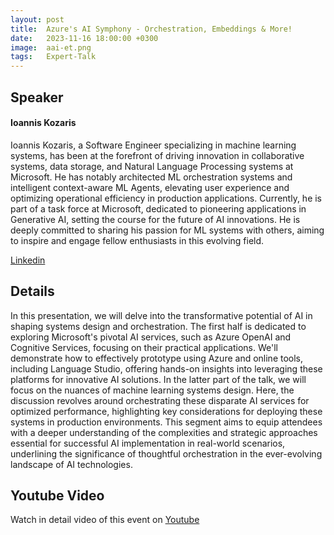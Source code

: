 ```yaml
---
layout: post
title:  Azure's AI Symphony - Orchestration, Embeddings & More!
date:   2023-11-16 18:00:00 +0300
image:  aai-et.png
tags:   Expert-Talk
---
```



## Speaker 
#### Ioannis Kozaris 

Ioannis Kozaris, a Software Engineer specializing in machine learning systems, has been at the forefront of driving innovation in collaborative systems, data storage, and Natural Language Processing systems at Microsoft. He has notably architected ML orchestration systems and intelligent context-aware ML Agents, elevating user experience and optimizing operational efficiency in production applications. Currently, he is part of a task force at Microsoft, dedicated to pioneering applications in Generative AI, setting the course for the future of AI innovations. He is deeply committed to sharing his passion for ML systems with others, aiming to inspire and engage fellow enthusiasts in this evolving field.


[Linkedin][ioannis-kozaris-profile] 

## Details
In this presentation, we will delve into the transformative potential of AI in shaping systems design and orchestration. The first half is dedicated to exploring Microsoft's pivotal AI services, such as Azure OpenAI and Cognitive Services, focusing on their practical applications. We'll demonstrate how to effectively prototype using Azure and online tools, including Language Studio, offering hands-on insights into leveraging these platforms for innovative AI solutions. In the latter part of the talk, we will focus on the nuances of machine learning systems design. Here, the discussion revolves around orchestrating these disparate AI services for optimized performance, highlighting key considerations for deploying these systems in production environments. This segment aims to equip attendees with a deeper understanding of the complexities and strategic approaches essential for successful AI implementation in real-world scenarios, underlining the significance of thoughtful orchestration in the ever-evolving landscape of AI technologies.

## Youtube Video 

Watch in detail video of this event on [Youtube][youtube-ioannis-kozaris] 



[ioannis-kozaris-profile]: https://www.linkedin.com/in/ioannis-kozaris/
[youtube-ioannis-kozaris]: https://www.youtube.com/watch?v=2dmvDl6jXoQ